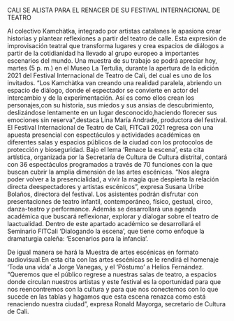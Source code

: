 
CALI SE ALISTA PARA EL RENACER DE SU FESTIVAL INTERNACIONAL DE TEATRO

Al colectivo Kamchàtka, integrado por artistas catalanes le apasiona crear historias y plantear reflexiones a partir del teatro de calle. Esta expresión de improvisación teatral que transforma lugares y crea espacios de diálogos a partir de la cotidianidad ha llevado al grupo europeo a importantes escenarios del mundo.
Una muestra de su trabajo se podrá apreciar hoy, martes (5 p. m.) en el Museo La Tertulia, durante la apertura de la edición 2021 del Festival Internacional 
de Teatro de Cali, del cual es uno de los invitados.
“Los Kamchàtka van creando una realidad paralela, abriendo un espacio de diálogo, donde el espectador se convierte en actor del intercambio y de la experimentación. Así es como ellos crean los personajes,con su historia, sus miedos y sus ansias de descubrimiento, deslizándose lentamente en un lugar desconocido,haciendo florecer sus emociones sin reserva”,destaca Lina María Andrade, productora del festival. El Festival Internacional de Teatro de Cali, FITCali 2021 regresa con una apuesta presencial con espectáculos y actividades académicas en diferentes 
salas y espacios públicos de la ciudad con los protocolos de protección y bioseguridad.
Bajo el lema ‘Renace la escena’, esta cita artística, organizada por la Secretaría de Cultura de Cultura distrital, contará con 36 espectáculos programados a través de 70 funciones con la que buscan cubrir la amplia dimensión de las artes escénicas.
“Nos alegra poder volver a la presencialidad, a vivir la magia que despierta la relación directa deespectadores y artistas escénicos”, expresa Susana Uribe Bolaños, directora del festival. Los asistentes podrán disfrutar con presentaciones de teatro infantil, contemporáneo, físico, gestual, circo, danza-teatro y performance. Además se desarrollará una agenda académica que buscará reflexionar, explorar y dialogar sobre el teatro de laactualidad.
Dentro de este apartado académico se desarrollará el Seminario FITCali ‘Dialogando la escena’, que tiene como enfoque la dramaturgia caleña: ‘Escenarios para la infancia’.

De igual manera se hará la Muestra de artes escénicas en formato audiovisual.En esta cita con las artes escénicas se le rendirá el homenaje ‘Toda una vida’ a Jorge Vanegas, y el ‘Póstumo’ a Helios Fernández.
“Queremos que el público regrese a nuestras salas de teatro, a espacios donde circulan nuestros artistas y este festival es la oportunidad para que nos reencontremos con la cultura y para que nos conectemos con lo que sucede en las tablas y hagamos que esta escena renazca como está renaciendo nuestra ciudad”, expresa Ronald Mayorga, secretario de Cultura de Cali.